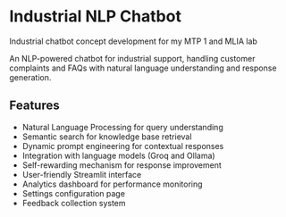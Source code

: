 # Industrial NLP Chatbot

Industrial chatbot concept development for my MTP 1 and MLIA lab

An NLP-powered chatbot for industrial support, handling customer complaints and FAQs with natural language understanding and response generation.

## Features

- Natural Language Processing for query understanding
- Semantic search for knowledge base retrieval
- Dynamic prompt engineering for contextual responses
- Integration with language models (Groq and Ollama)
- Self-rewarding mechanism for response improvement
- User-friendly Streamlit interface
- Analytics dashboard for performance monitoring
- Settings configuration page
- Feedback collection system